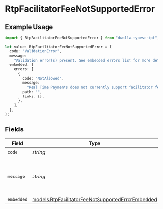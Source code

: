 # RtpFacilitatorFeeNotSupportedError

## Example Usage

```typescript
import { RtpFacilitatorFeeNotSupportedError } from "dwolla-typescript";

let value: RtpFacilitatorFeeNotSupportedError = {
  code: "ValidationError",
  message:
    "Validation error(s) present. See embedded errors list for more details.",
  embedded: {
    errors: [
      {
        code: "NotAllowed",
        message:
          "Real Time Payments does not currently support facilitator fees",
        path: "",
        links: {},
      },
    ],
  },
};
```

## Fields

| Field                                                                                                        | Type                                                                                                         | Required                                                                                                     | Description                                                                                                  | Example                                                                                                      |
| ------------------------------------------------------------------------------------------------------------ | ------------------------------------------------------------------------------------------------------------ | ------------------------------------------------------------------------------------------------------------ | ------------------------------------------------------------------------------------------------------------ | ------------------------------------------------------------------------------------------------------------ |
| `code`                                                                                                       | *string*                                                                                                     | :heavy_check_mark:                                                                                           | N/A                                                                                                          | ValidationError                                                                                              |
| `message`                                                                                                    | *string*                                                                                                     | :heavy_check_mark:                                                                                           | N/A                                                                                                          | Validation error(s) present. See embedded errors list for more details.                                      |
| `embedded`                                                                                                   | [models.RtpFacilitatorFeeNotSupportedErrorEmbedded](../models/rtpfacilitatorfeenotsupportederrorembedded.md) | :heavy_minus_sign:                                                                                           | N/A                                                                                                          |                                                                                                              |